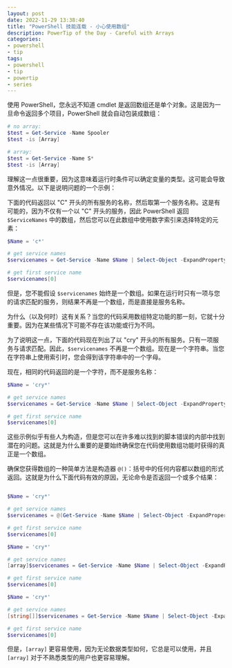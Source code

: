 ```yaml
---
layout: post
date: 2022-11-29 13:38:40
title: "PowerShell 技能连载 - 小心使用数组"
description: PowerTip of the Day - Careful with Arrays
categories:
- powershell
- tip
tags:
- powershell
- tip
- powertip
- series
---
```

使用 PowerShell，您永远不知道 cmdlet 是返回数组还是单个对象。这是因为一旦命令返回多个项目，PowerShell 就会自动包装成数组：

```powershell
# no array:
$test = Get-Service -Name Spooler
$test -is [Array]

# array:
$test = Get-Service -Name S*
$test -is [Array]
```

理解这一点很重要，因为这意味着运行时条件可以确定变量的类型。这可能会导致意外情况。以下是说明问题的一个示例：

下面的代码返回以 "C" 开头的所有服务的名称，然后取第一个服务名称。这是有可能的，因为不仅有一个以 "C" 开头的服务，因此 PowerShell 返回 `$ServiceNames` 中的数组，然后您可以在此数组中使用数字索引来选择特定的元素：

```powershell
$Name = 'c*'

# get service names
$servicenames = Get-Service -Name $Name | Select-Object -ExpandProperty Name

# get first service name
$servicenames[0]
```

但是，您不能假设 `$servicenames` 始终是一个数组。如果在运行时只有一项与您的请求匹配的服务，则结果不再是一个数组，而是直接是服务名称。

为什么（以及何时）这有关系？当您的代码采用数组特定功能的那一刻，它就十分重要。因为在某些情况下可能不存在该功能或行为不同。

为了说明这一点，下面的代码现在列出了以 "cry" 开头的所有服务。只有一项服务与请求匹配。因此，`$servicenames` 不再是一个数组。现在是一个字符串。当您在字符串上使用索引时，您会得到该字符串中的一个字母。

现在，相同的代码返回的是一个字符，而不是服务名称：

```powershell
$Name = 'cry*'

# get service names
$servicenames = Get-Service -Name $Name | Select-Object -ExpandProperty Name

# get first service name
$servicenames[0]
```

这些示例似乎有些人为构造，但是您可以在许多难以找到的脚本错误的内部中找到潜在的问题。这就是为什么重要的是要始终确保您在代码使用数组功能时获得的真正是一个数组。

确保您获得数组的一种简单方法是构造器 `@()`：括号中的任何内容都以数组的形式返回。这就是为什么下面代码有效的原因，无论命令是否返回一个或多个结果：

```powershell

$Name = 'cry*'

# get service names
$servicenames = @(Get-Service -Name $Name | Select-Object -ExpandProperty Name)

# get first service name
$servicenames[0]
```

```powershell
$Name = 'cry*'

# get service names
[array]$servicenames = Get-Service -Name $Name | Select-Object -ExpandProperty Name

# get first service name
$servicenames[0]
```

```powershell
$Name = 'cry*'

# get service names
[string[]]$servicenames = Get-Service -Name $Name | Select-Object -ExpandProperty Name

# get first service name
$servicenames[0]
```

但是，`[array]` 更容易使用，因为无论数据类型如何，它总是可以使用，并且 `[array]` 对于不熟悉类型的用户也更容易理解。

<!--本文国际来源：[Careful with Arrays](https://blog.idera.com/database-tools/careful-with-arrays)-->

